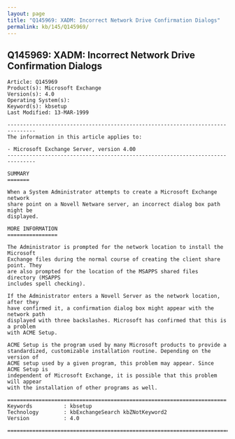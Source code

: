 ```yaml
---
layout: page
title: "Q145969: XADM: Incorrect Network Drive Confirmation Dialogs"
permalink: kb/145/Q145969/
---
```


## Q145969: XADM: Incorrect Network Drive Confirmation Dialogs

	Article: Q145969
	Product(s): Microsoft Exchange
	Version(s): 4.0
	Operating System(s): 
	Keyword(s): kbsetup
	Last Modified: 13-MAR-1999
	
	-------------------------------------------------------------------------------
	The information in this article applies to:
	
	- Microsoft Exchange Server, version 4.00 
	-------------------------------------------------------------------------------
	
	SUMMARY
	=======
	
	When a System Administrator attempts to create a Microsoft Exchange network
	share point on a Novell Netware server, an incorrect dialog box path might be
	displayed.
	
	MORE INFORMATION
	================
	
	The Administrator is prompted for the network location to install the Microsoft
	Exchange files during the normal course of creating the client share point. They
	are also prompted for the location of the MSAPPS shared files directory (MSAPPS
	includes spell checking).
	
	If the Administrator enters a Novell Server as the network location, after they
	have confirmed it, a confirmation dialog box might appear with the network path
	displayed with three backslashes. Microsoft has confirmed that this is a problem
	with ACME Setup.
	
	ACME Setup is the program used by many Microsoft products to provide a
	standardized, customizable installation routine. Depending on the version of
	ACME setup used by a given program, this problem may appear. Since ACME Setup is
	independent of Microsoft Exchange, it is possible that this problem will appear
	with the installation of other programs as well.
	
	======================================================================
	Keywords          : kbsetup 
	Technology        : kbExchangeSearch kbZNotKeyword2
	Version           : 4.0
	
	=============================================================================
	
